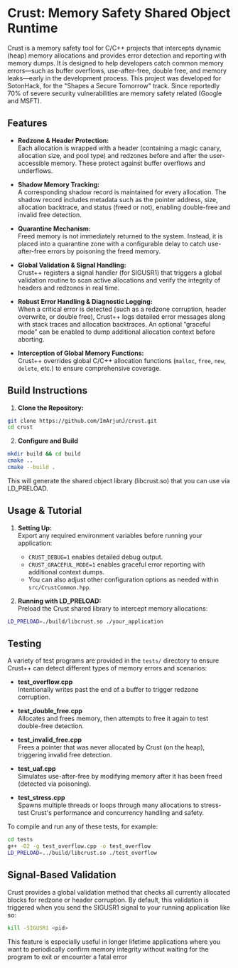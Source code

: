 # Crust: Memory Safety Shared Object Runtime

Crust is a memory safety tool for C/C++ projects that intercepts dynamic (heap) memory allocations and provides error detection and reporting with memory dumps. It is designed to help developers catch common memory errors—such as buffer overflows, use-after-free, double free, and memory leaks—early in the development process. This project was developed for SotonHack, for the "Shapes a Secure Tomorrow" track. Since reportedly 70% of severe security vulnerabilities are memory safety related (Google and MSFT).

## Features

- **Redzone & Header Protection:**  
  Each allocation is wrapped with a header (containing a magic canary, allocation size, and pool type) and redzones before and after the user-accessible memory. These protect against buffer overflows and underflows.

- **Shadow Memory Tracking:**  
  A corresponding shadow record is maintained for every allocation. The shadow record includes metadata such as the pointer address, size, allocation backtrace, and status (freed or not), enabling double-free and invalid free detection.

- **Quarantine Mechanism:**  
  Freed memory is not immediately returned to the system. Instead, it is placed into a quarantine zone with a configurable delay to catch use-after-free errors by poisoning the freed memory.

- **Global Validation & Signal Handling:**  
  Crust++ registers a signal handler (for SIGUSR1) that triggers a global validation routine to scan active allocations and verify the integrity of headers and redzones in real time.

- **Robust Error Handling & Diagnostic Logging:**  
  When a critical error is detected (such as a redzone corruption, header overwrite, or double free), Crust++ logs detailed error messages along with stack traces and allocation backtraces. An optional “graceful mode” can be enabled to dump additional allocation context before aborting.

- **Interception of Global Memory Functions:**  
  Crust++ overrides global C/C++ allocation functions (`malloc`, `free`, `new`, `delete`, etc.) to ensure comprehensive coverage.

## Build Instructions

1. **Clone the Repository:**

```bash
git clone https://github.com/ImArjunJ/crust.git
cd crust
```

2. **Configure and Build**

```bash
mkdir build && cd build
cmake ..
cmake --build .
```

This will generate the shared object library (libcrust.so) that you can use via LD_PRELOAD.

## Usage & Tutorial

1. **Setting Up:**  
   Export any required environment variables before running your application:

   - `CRUST_DEBUG=1` enables detailed debug output.
   - `CRUST_GRACEFUL_MODE=1` enables graceful error reporting with additional context dumps.
   - You can also adjust other configuration options as needed within `src/CrustCommon.hpp`.

2. **Running with LD_PRELOAD:**  
   Preload the Crust shared library to intercept memory allocations:

```bash
LD_PRELOAD=./build/libcrust.so ./your_application
```

## Testing

A variety of test programs are provided in the `tests/` directory to ensure Crust++ can detect different types of memory errors and scenarios:

- **test_overflow.cpp**  
  Intentionally writes past the end of a buffer to trigger redzone corruption.

- **test_double_free.cpp**  
  Allocates and frees memory, then attempts to free it again to test double-free detection.

- **test_invalid_free.cpp**  
  Frees a pointer that was never allocated by Crust (on the heap), triggering invalid free detection.

- **test_uaf.cpp**  
  Simulates use-after-free by modifying memory after it has been freed (detected via poisoning).

- **test_stress.cpp**  
  Spawns multiple threads or loops through many allocations to stress-test Crust's performance and concurrency handling and safety.

To compile and run any of these tests, for example:

```bash
cd tests
g++ -O2 -g test_overflow.cpp -o test_overflow
LD_PRELOAD=../build/libcrust.so ./test_overflow
```

## Signal-Based Validation

Crust provides a global validation method that checks all currently allocated blocks for redzone or header corruption. By default, this validation is triggered when you send the SIGUSR1 signal to your running application like so:

```bash
kill -SIGUSR1 <pid>
```

This feature is especially useful in longer lifetime applications where you want to periodically confirm memory integrity without waiting for the program to exit or encounter a fatal error

